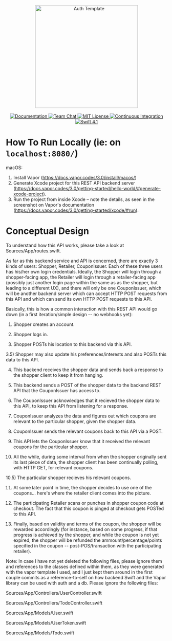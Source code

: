 <p align="center">
    <img src="https://user-images.githubusercontent.com/1342803/43925087-512bb1de-9bf4-11e8-869f-057af9afadb9.png" width="320" alt="Auth Template">
    <br>
    <br>
    <a href="http://docs.vapor.codes/3.0/">
        <img src="http://img.shields.io/badge/read_the-docs-2196f3.svg" alt="Documentation">
    </a>
    <a href="https://discord.gg/vapor">
        <img src="https://img.shields.io/discord/431917998102675485.svg" alt="Team Chat">
    </a>
    <a href="LICENSE">
        <img src="http://img.shields.io/badge/license-MIT-brightgreen.svg" alt="MIT License">
    </a>
    <a href="https://circleci.com/gh/vapor/auth-template">
        <img src="https://circleci.com/gh/vapor/auth-template.svg?style=shield" alt="Continuous Integration">
    </a>
    <a href="https://swift.org">
        <img src="http://img.shields.io/badge/swift-4.1-brightgreen.svg" alt="Swift 4.1">
    </a>
</p>

How To Run Locally (ie: on `localhost:8080/`)
===
macOS:
1) Install Vapor (https://docs.vapor.codes/3.0/install/macos/)
2) Generate Xcode project for this REST API backend server (https://docs.vapor.codes/3.0/getting-started/hello-world/#generate-xcode-project).
3) Run the project from inside Xcode – note the details, as seen in the screenshot on Vapor's documentation (https://docs.vapor.codes/3.0/getting-started/xcode/#run).

Conceptual Design
===

To understand how this API works, please take a look at Sources/App/routes.swift.

As far as this backend service and API is concerned, there are exactly 3 kinds of users: Shopper, Retailer, CouponIssuer. Each of these three users has his/her own login credentials. Ideally, the Shopper will login through a shopper-facing app, the Retailer will login through a retailer-facing app (possibly just another login page within the same as as the shopper, but leading to a different UX), and there will only be one CouponIssuer, which will be another backend server which can accept HTTP POST requests from this API and which can send its own HTTP POST requests to this API.

Basically, this is how a common interaction with this REST API would go down (in a first iteration/simple design -- no webhooks yet):

1) Shopper creates an account.

2) Shopper logs in.

3) Shopper POSTs his location to this backend via this API.

3.5) Shopper may also update his preferences/interests and also POSTs this data to this API.

4) This backend receives the shopper data and sends back a response to the shopper client to keep it from hanging.

5) This backend sends a POST of the shopper data to the backend REST API that the CouponIssuer has access to.

6) The CouponIssuer acknowledges that it recieved the shopper data to this API, to keep this API from listening for a response.

7) CouponIssuer analyzes the data and figures out which coupons are relevant to the particular shopper, given the shopper data.

8) CouponIssuer sends the relevant coupons back to this API via a POST.

9) This API lets the CouponIssuer know that it received the relevant coupons for the particular shopper.

10) All the while, during some interval from when the shopper originally sent its last piece of data, the shopper client has been continually polling, with HTTP GET, for relevant coupons.

10.5) The particular shopper recieves his relevant coupons.

11) At some later point in time, the shopper decides to use one of the coupons... here's where the retailer client comes into the picture.

12) The participating Retailer scans or punches in shopper coupon code at checkout. The fact that this coupon is pinged at checkout gets POSTed to this API.

13) Finally, based on validity and terms of the coupon, the shopper will be rewarded accordingly (for instance, based on some progress, if that progress is achieved by the shopper, and while the coupon is not yet expired, the shopper will be refunded the ammount/percentage/points specified in the coupon -- post-POS/transaction with the participating retailer).


Note: In case I have not yet deleted the following files, please ignore them and references to the classes defined within them, as they were generated with the vapor template I used, and I just kept them around in the first couple commits as a reference-to-self on how backend Swift and the Vapor library can be used with auth and a db. Please ignore the following files:

Sources/App/Controllers/UserController.swift

Sources/App/Controllers/TodoController.swift

Sources/App/Models/User.swift

Sources/App/Models/UserToken.swift

Sources/App/Models/Todo.swift